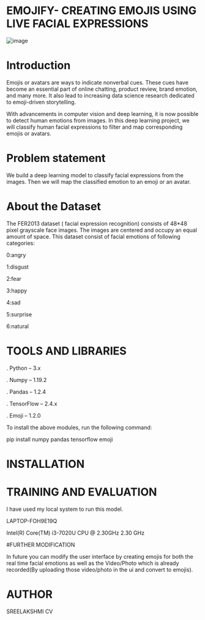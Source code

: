 # EMOJIFY- CREATING EMOJIS USING LIVE FACIAL EXPRESSIONS

![image](https://user-images.githubusercontent.com/98879587/202749437-2987c2f3-b78b-4289-ac46-bf0c920f0ed2.png)

# Introduction

Emojis or avatars are ways to indicate nonverbal cues. These cues have become an essential part of online chatting, product review, brand emotion, and many more. It also lead to increasing data science research dedicated to emoji-driven storytelling.

With advancements in computer vision and deep learning, it is now possible to detect human emotions from images. In this deep learning project, we will classify human facial expressions to filter and map corresponding emojis or avatars.

# Problem statement

We build a deep learning model to classify facial expressions from the images. Then we will map the classified emotion to an emoji or an avatar.


# About the Dataset

The FER2013 dataset ( facial expression recognition) consists of 48*48 pixel grayscale face images. The images are centered and occupy an equal amount of space. This dataset consist of facial emotions of following categories:

0:angry

1:disgust

2:fear

3:happy

4:sad

5:surprise

6:natural

# TOOLS AND LIBRARIES

. Python – 3.x

. Numpy – 1.19.2

. Pandas – 1.2.4

. TensorFlow – 2.4.x

. Emoji – 1.2.0

To install the above modules, run the following command:

pip install numpy pandas tensorflow emoji

# INSTALLATION

# TRAINING AND EVALUATION

I have used my local system to run this model.

LAPTOP-FOH9E19Q

Intel(R) Core(TM) i3-7020U CPU @ 2.30GHz 2.30 GHz

#FURTHER MODIFICATION

In future you can modify the user interface by creating emojis for both the real time facial emotions as well as the Video/Photo which is already recorded(By uploading those video/photo in the ui and convert to emojis).

# AUTHOR

SREELAKSHMI CV  
